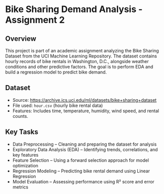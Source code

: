 # Bike Sharing Demand Analysis - Assignment 2

## Overview
This project is part of an academic assignment analyzing the Bike Sharing Dataset from the UCI Machine Learning Repository. The dataset contains hourly records of bike rentals in Washington, D.C., alongside weather conditions and other predictive factors. The goal is to perform EDA and build a regression model to predict bike demand.

## Dataset
- Source: https://archive.ics.uci.edu/ml/datasets/bike+sharing+dataset
- File used: `hour.csv` (hourly bike rental data)
- Features: Includes time, temperature, humidity, wind speed, and rental counts.

## Key Tasks
- Data Preprocessing – Cleaning and preparing the dataset for analysis
- Exploratory Data Analysis (EDA) – Identifying trends, correlations, and key features
- Feature Selection – Using a forward selection approach for model optimization
- Regression Modeling – Predicting bike rental demand using Linear Regression
- Model Evaluation – Assessing performance using R² score and error metrics